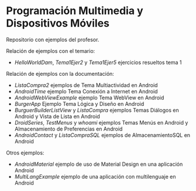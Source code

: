 # Programación Multimedia y Dispositivos Móviles

Repositorio con ejemplos del profesor.

Relación de ejemplos con el temario:
- *HelloWorldDam*, *Tema1Ejer2* y *Tema1Ejer5* ejercicios resueltos tema 1


Relación de ejemplos con la documentación:

- *ListaCompra2* ejemplos de Tema Multiactividad en Android
- *AndroidTime* ejemplo Tema Conexión a Internet en Android
- *AndroidWebViewExample* ejemplo Tema WebView en Android
- *BurgerApp* Ejemplo Tema Lógica y Diseño en Android
- *BurguerBuilderListView* y *ListaCompra* ejemplos Temas Diálogos en Android y Vista de Lista en Android
- *DroidSeries*, *TestMenus* y *whoami* ejemplos Temas Menús en Android y Almacenamiento de Preferencias en Android
- *AndroidContact* y *ListaCompraSQL* ejemplos de AlmacenamientoSQL en Android


Otros ejemplos:

- *AndroidMaterial* ejemplo de uso de Material Design en una aplicación Android
- *MultiLangExample* ejemplo de una aplicación con multilenguaje en Android
